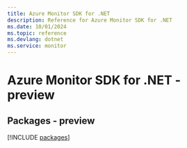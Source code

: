 ```yaml
---
title: Azure Monitor SDK for .NET
description: Reference for Azure Monitor SDK for .NET
ms.date: 10/01/2024
ms.topic: reference
ms.devlang: dotnet
ms.service: monitor
---
```

# Azure Monitor SDK for .NET - preview
## Packages - preview
[!INCLUDE [packages](monitor-index.md)]